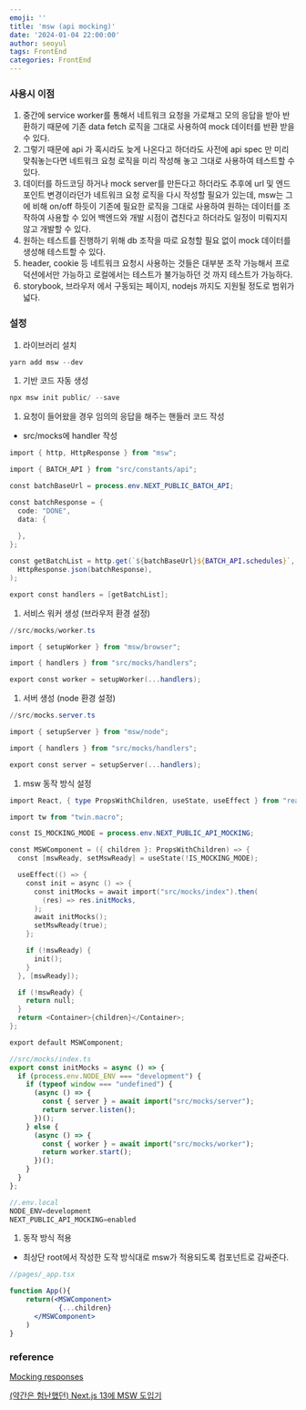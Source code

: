 ```yaml
---
emoji: ''
title: 'msw (api mocking)'
date: '2024-01-04 22:00:00'
author: seoyul
tags: FrontEnd
categories: FrontEnd
---
```


### 사용시 이점

1. 중간에 service worker를 통해서 네트워크 요청을 가로채고 모의 응답을 받아 반환하기 때문에 기존 data fetch 로직을 그대로 사용하여 mock 데이터를 반환 받을 수 있다.
2. 그렇기 때문에 api 가 혹시라도 늦게 나온다고 하더라도 사전에 api spec 만 미리 맞춰놓는다면 네트워크 요청 로직을 미리 작성해 놓고 그대로 사용하여 테스트할 수 있다.
3.  데이터를 하드코딩 하거나 mock server를 만든다고 하더라도 추후에 url 및 엔드포인트 변경이라던가 네트워크 요청 로직을 다시 작성할 필요가 있는데, msw는 그에 비해 on/off 하듯이 기존에 필요한 로직을 그대로 사용하여 원하는 데이터를 조작하여 사용할 수 있어 백엔드와 개발 시점이 겹친다고 하더라도 일정이 미뤄지지 않고 개발할 수 있다.
4. 원하는 테스트를 진행하기 위해 db 조작을 따로 요청할 필요 없이 mock 데이터를 생성해 테스트할 수 있다.
5. header, cookie 등 네트워크 요청시 사용하는 것들은 대부분 조작 가능해서 프로덕션에서만 가능하고 로컬에서는 테스트가 불가능하던 것 까지 테스트가 가능하다.
6. storybook, 브라우저 에서 구동되는 페이지, nodejs 까지도 지원될 정도로 범위가 넓다.

### 설정

1. 라이브러리 설치

```powershell
yarn add msw --dev
```

1. 기반 코드 자동 생성

```powershell
npx msw init public/ --save
```

1. 요청이 들어왔을 경우 임의의 응답을 해주는 핸들러 코드 작성
- src/mocks에 handler 작성

```powershell
import { http, HttpResponse } from "msw";

import { BATCH_API } from "src/constants/api";

const batchBaseUrl = process.env.NEXT_PUBLIC_BATCH_API;

const batchResponse = {
  code: "DONE",
  data: {
    
  },
};

const getBatchList = http.get(`${batchBaseUrl}${BATCH_API.schedules}`, () =>
  HttpResponse.json(batchResponse),
);

export const handlers = [getBatchList];
```

1. 서비스 워커 생성 (브라우저 환경 설정)

```powershell
//src/mocks/worker.ts

import { setupWorker } from "msw/browser";

import { handlers } from "src/mocks/handlers";

export const worker = setupWorker(...handlers);
```

1. 서버 생성 (node 환경 설정)

```powershell
//src/mocks.server.ts

import { setupServer } from "msw/node";

import { handlers } from "src/mocks/handlers";

export const server = setupServer(...handlers);
```

1.  msw 동작 방식 설정

```powershell
import React, { type PropsWithChildren, useState, useEffect } from "react";

import tw from "twin.macro";

const IS_MOCKING_MODE = process.env.NEXT_PUBLIC_API_MOCKING;

const MSWComponent = ({ children }: PropsWithChildren) => {
  const [mswReady, setMswReady] = useState(!IS_MOCKING_MODE);

  useEffect(() => {
    const init = async () => {
      const initMocks = await import("src/mocks/index").then(
        (res) => res.initMocks,
      );
      await initMocks();
      setMswReady(true);
    };

    if (!mswReady) {
      init();
    }
  }, [mswReady]);

  if (!mswReady) {
    return null;
  }
  return <Container>{children}</Container>;
};

export default MSWComponent;

```

```jsx
//src/mocks/index.ts
export const initMocks = async () => {
  if (process.env.NODE_ENV === "development") {
    if (typeof window === "undefined") {
      (async () => {
        const { server } = await import("src/mocks/server");
        return server.listen();
      })();
    } else {
      (async () => {
        const { worker } = await import("src/mocks/worker");
        return worker.start();
      })();
    }
  }
};
```

```jsx
//.env.local
NODE_ENV=development
NEXT_PUBLIC_API_MOCKING=enabled
```

1.  동작 방식 적용
- 최상단 root에서 작성한 도작 방식대로 msw가 적용되도록 컴포넌트로 감싸준다.

```jsx
//pages/_app.tsx

function App(){
	return(<MSWComponent>
			{...children}
	  </MSWComponent>
	)
}
```


### reference

[Mocking responses](https://mswjs.io/docs/basics/mocking-responses)

[(약간은 험난했던) Next.js 13에 MSW 도입기](https://jaypedia.tistory.com/382)